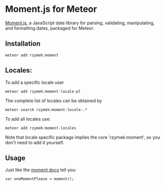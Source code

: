 # Moment.js for Meteor

[Moment.js](http://momentjs.com/), a JavaScript date library for parsing, validating, manipulating, and formatting dates, packaged for Meteor.

Installation
-------------

    meteor add rzymek:moment

Locales:
-------------

To add a specific locale user

    meteor add rzymek:moment-locale-pl

The complete list of locales can be obtained by

    meteor search rzymek:moment-locale-.*

To add all locales use:

    meteor add rzymek:moment-locales

Note that locale specific package implies the core 'rzymek:moment', so you don't need to add it yourself.

Usage
-------------
Just like the [moment docs](http://momentjs.com/docs/) tell you:

`var oneMomentPlease = moment();`
